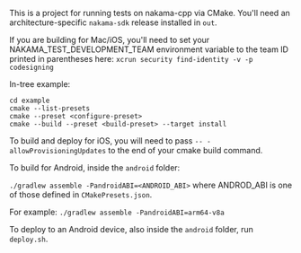 This is a project for running tests on nakama-cpp via CMake. You'll need an architecture-specific `nakama-sdk` release
installed in `out`.

If you are building for Mac/iOS, you'll need to set your NAKAMA_TEST_DEVELOPMENT_TEAM environment variable to the team ID printed in parentheses here: `xcrun security find-identity -v -p codesigning`

In-tree example:
```
cd example
cmake --list-presets
cmake --preset <configure-preset>
cmake --build --preset <build-preset> --target install
```

To build and deploy for iOS, you will need to pass `-- -allowProvisioningUpdates` to the end of your cmake build command.


To build for Android, inside the `android` folder:

`./gradlew assemble -PandroidABI=<ANDROID_ABI>` where ANDROD_ABI is one of those defined in `CMakePresets.json`.

For example:
`./gradlew assemble -PandroidABI=arm64-v8a`

To deploy to an Android device, also inside the `android` folder, run `deploy.sh`.
